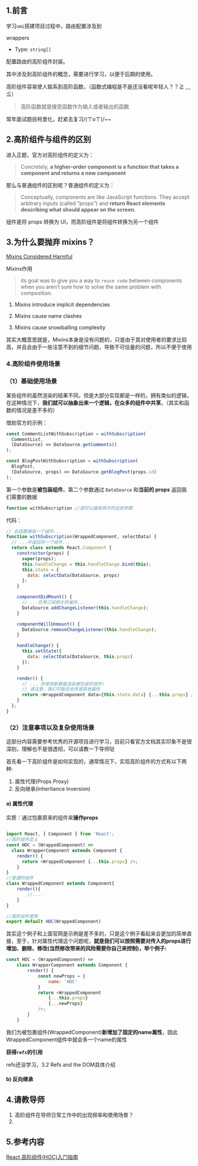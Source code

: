 ## 1.前言

学习`umi`搭建项目过程中，路由配置涉及到

wrappers

- Type: `string[]`

配置路由的高阶组件封装。

其中涉及到高阶组件的概念，需要进行学习，以便于后期的使用。

高阶组件容易使人联系到高阶函数，（函数式编程是不是还没看呢年轻人？？≧ ﹏ ≦）

> 高阶函数就是接受函数作为输入或者输出的函数

常年面试题目柯里化，赶紧去复习/(ㄒoㄒ)/~~

## 2.高阶组件与组件的区别

进入正题，官方对高阶组件的定义为：

> Concretely, **a higher-order component is a function that takes a component and returns a new component**

那么与普通组件的区别呢？普通组件的定义为：

> Conceptually, components are like JavaScript functions. They accept arbitrary inputs (called “props”) and **return React elements describing what should appear on the screen**.

组件是将 props 转换为 UI，而高阶组件是将组件转换为另一个组件

## 3.为什么要抛弃 mixins？

[Mixins Considered Harmful](https://zh-hans.reactjs.org/blog/2016/07/13/mixins-considered-harmful.html)

Mixins作用

> its goal was to give you a way to `reuse code` between components when you aren’t sure how to solve the same problem with composition.

1. Mixins introduce implicit dependencies

2. Mixins cause name clashes

3. Mixins cause snowballing complexity

其实大概意思就是，Mixins本身是没有问题的，只是由于其对使用者的要求比较高，并且会由于一些注意不到的细节问题，导致不可估量的问题，所以不便于使用

### 4.高阶组件使用场景

### （1）基础使用场景

某些组件的虽然渲染的结果不同，但是大部分实现都是一样的，拥有类似的逻辑，在这种情况下，**我们就可以抽象出来一个逻辑，在众多的组件中共享**。（其实和函数的情况是差不多的）

借助官方的示例：

```javascript
const CommentListWithSubscription = withSubscription(
  CommentList,
  (DataSource) => DataSource.getComments()
);

const BlogPostWithSubscription = withSubscription(
  BlogPost,
  (DataSource, props) => DataSource.getBlogPost(props.id)
);
```

第一个参数是**被包装组件**。第二个参数通过 `DataSource` 和**当前的 props** 返回我们需要的数据

```javascript
function withSubscription //就可以接收其中的这些参数
```

代码：

```javascript
// 此函数接收一个组件...
function withSubscription(WrappedComponent, selectData) {
  // ...并返回另一个组件...
  return class extends React.Component {
    constructor(props) {
      super(props);
      this.handleChange = this.handleChange.bind(this);
      this.state = {
        data: selectData(DataSource, props)
      };
    }

    componentDidMount() {
      // ...负责订阅相关的操作...
      DataSource.addChangeListener(this.handleChange);
    }

    componentWillUnmount() {
      DataSource.removeChangeListener(this.handleChange);
    }

    handleChange() {
      this.setState({
        data: selectData(DataSource, this.props)
      });
    }

    render() {
      // ... 并使用新数据渲染被包装的组件!
      // 请注意，我们可能还会传递其他属性
      return <WrappedComponent data={this.state.data} {...this.props} />;
    }
  };
}
```

### （2）注意事项以及复杂使用场景

这部分内容需要参考优秀的开源项目进行学习，目前只看官方文档其实印象不是很深刻，理解也不是很透彻，可以请教一下导师哒

首先看一下高阶组件是如何实现的，通常情况下，实现高阶组件的方式有以下两种:

1. 属性代理(Props Proxy)
2. 反向继承(Inheritance Inversion)

#### a) 属性代理

实质：通过包裹原来的组件来**操作props**

```javascript

import React, { Component } from 'React';
//高阶组件定义
const HOC = (WrappedComponent) =>
  class WrapperComponent extends Component {
    render() {
      return <WrappedComponent {...this.props} />;
    }
}
//普通的组件
class WrappedComponent extends Component{
    render(){
        //....
    }
}

//高阶组件使用
export default HOC(WrappedComponent)
```

其实这个例子和上面官网是示例是差不多的，只是这个例子看起来会更加的简单直接，至于，针对属性代理这个问题呢，**就是我们可以按照需要对传入的props进行增加、删除、修改(当然修改带来的风险需要你自己来控制)，举个例子:**

```javascript
const HOC = (WrappedComponent) =>
    class WrapperComponent extends Component {
        render() {
            const newProps = {
                name: 'HOC'
            }
            return <WrappedComponent
                {...this.props}
                {...newProps}
            />;
        }
    }
```

我们为被包裹组件(WrappedComponent)**新增加了固定的name属性**，因此WrappedComponent组件中就会多一个name的属性

**获得`refs`的引用**

refs还没学习，3.2 Refs and the DOM具体介绍

#### b) 反向继承


## 4.请教导师

1. 高阶组件在导师日常工作中的出现频率和使用场景？
2. 

## 5.参考内容

[React 高阶组件(HOC)入门指南](https://juejin.cn/post/6844903477798256647#heading-2)

